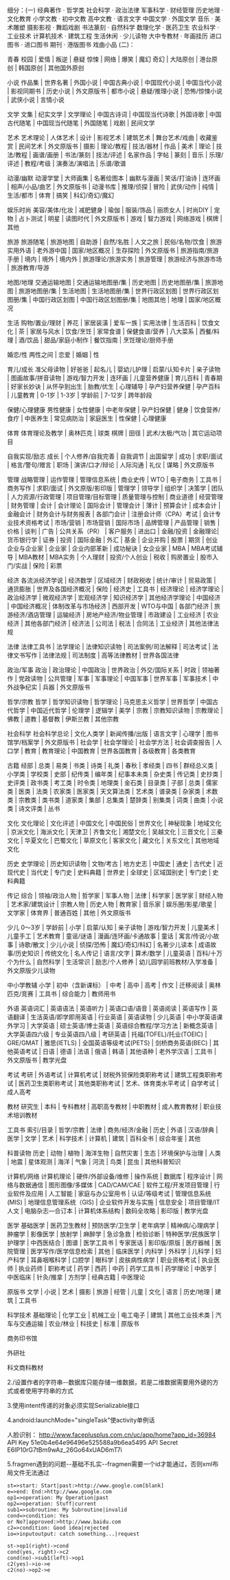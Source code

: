 细分：(一)
经典著作  · 哲学类
社会科学  · 政治法律
军事科学  · 财经管理
历史地理  · 文化教育
小学文教  · 初中文教
高中文教  · 语言文字
中国文学  · 外国文学
音乐  · 美术雕塑
摄影影视  · 舞蹈戏剧
书法篆刻  · 自然科学
数理化学  · 医药卫生
农业科学  · 工业技术
计算机技术  · 建筑工程
生活休闲  · 少儿读物
大中专教材  · 年画挂历
进口图书  · 进口图书
期刊  · 港版图书
戏曲小品
(二)：

青春
校园 | 爱情 | 叛逆 | 悬疑 惊悚 | 网络 | 爆笑 | 魔幻 奇幻 | 大陆原创 | 港台原创 | 韩国原创 | 其他国外原创

小说
作品集 | 世界名著 | 外国小说 | 中国古典小说 | 中国现代小说 | 中国当代小说 | 影视同期书 | 历史小说 | 外文原版书 | 都市小说 | 悬疑/推理小说 | 恐怖/惊悚小说 | 武侠小说 | 言情小说

文学
文集 | 纪实文学 | 文学理论 | 中国古诗词 | 中国现当代诗歌 | 外国诗歌 | 中国古代随笔 | 中国现当代随笔 | 外国随笔 | 戏剧 | 民间文学

艺术
艺术理论 | 人体艺术 | 设计 | 影视艺术 | 建筑艺术 | 舞台艺术/戏曲 | 收藏鉴赏 | 民间艺术 | 外文原版书 | 摄影 | 理论/教程 | 技法/器材 | 作品 | 美术 | 理论 | 技法/教程 | 画谱/画册 | 书法/篆刻 | 技法/评述 | 名家作品 | 字帖 | 篆刻 | 音乐 | 乐理/评述 | 教程/考级 | 演奏法/演唱法 | 乐谱/歌谱

动漫/幽默
动漫学堂 | 大师画集 | 名著绘图本 | 幽默与漫画 | 笑话/打油诗 | 连环画 | 相声/小品/曲艺 | 外文原版书 | 动漫书库 | 推理/侦探 | 冒险 | 武侠/动作 | 纯情 | 生活/都市 | 体育 | 搞笑 | 科幻/奇幻/魔幻

娱乐时尚
美容/美体/化妆 | 减肥健身 | 瑜伽 | 服装/饰品 | 丽质女人 | 时尚DIY | 宠物 | 占卜测试 | 明星 | 读图时代 | 外文原版书 | 游戏 | 智力游戏 | 网络游戏 | 棋牌 | 其他

旅游
旅游随笔 | 旅游地图 | 自助游 | 自然/名胜 | 人文之旅 | 民俗/名物/饮食 | 旅游实用外语 | 老外游中国 | 国家/地区概况 | 生存探险 | 外文原版书 | 旅游指南/旅游手册 | 境内 | 境外 | 境内外 | 旅游理论/旅游实务 | 旅游管理 | 旅游经济与旅游市场 | 旅游教育/导游

地图/地理
交通运输地图 | 交通运输地图册/集 | 历史地图 | 历史地图册/集 | 旅游地图 | 旅游地图册/集 | 生活地图 | 生活地图册/集 | 世界行政区划图 | 世界行政区划图册/集 | 中国行政区划图 | 中国行政区划图册/集 | 地图其他 | 地理 | 国家/地区概况

生活
购物/置业/理财 | 养花 | 家居装潢 | 爱车一族 | 实用法律 | 生活百科 | 饮食文化 | 茶 | 家居与风水 | 饮食/烹饪 | 家常食谱 | 保健食谱/营养 | 八大菜系 | 西餐/料理 | 酒/饮品 | 甜品/家庭小制作 | 餐饮指南 | 烹饪理论/厨师手册

婚恋/性
两性之间 | 恋爱 | 婚姻 | 性

育儿/成长
准父母读物 | 好爸爸 | 起名儿 | 婴幼儿护理 | 启蒙/认知卡片 | 亲子读物 | 图画故事/拼音读物 | 游戏/智力开发 | 连环画 | 儿童营养健康 | 育儿百科 | 青春期 | 好家长妙诀 | 从怀孕到出生 | 胎教/优生 | 心理辅导 | 孕产妇营养保健 | 孕产百科 | 儿童教育 | 0-1岁 | 1-3岁 | 学龄前 | 7-12岁 | 跨年龄段

保健/心理健康
男性健康 | 女性健康 | 中老年保健 | 孕产妇保健 | 健身 | 饮食营养/食疗 | 中医养生 | 常见病防治 | 家庭医生 | 性保健 | 心理健康

体育
体育理论及教学 | 奥林匹克 | 球类 棋牌 | 田径 | 武术/太极/气功 | 其它运动项目

自我实现/励志
成长 | 个人修养/自我完善 | 自我调节 | 出国留学 | 成功 | 求职/面试 | 格言/警句/赠言 | 职场 | 演讲/口才/辩论 | 人际沟通 | 礼仪 | 谋略 | 外文原版书

管理
战略管理 | 运作管理 | 管理信息系统 | 商业史传 | WTO | 电子商务 | 工具书 | 商务写作 | 求职/面试 | 外文原版/影印版 | 管理学 | 领导学 | 组织学 | 决策学 | 团队 | 人力资源/行政管理 | 项目管理/目标管理 | 质量管理与控制 | 商业道德 | 经营管理 | 财务管理 | 会计 | 会计理论 | 国际会计 | 管理会计 | 薄计 | 预算会计 | 成本会计 | 金融会计 | 财务会计与财务报表 | 各部门会计 | 注册会计师（CPA）考试 | 会计专业技术资格考试 | 市场/营销 | 市场营销 | 国际市场 | 品牌管理 | 产品管理 | 销售 | 价格 | 谈判 | 广告 | 公共关系（PR） | 客户服务 | 进出口 | 金融/投资 | 金融理论| 货币银行学 | 证券 | 投资 | 国际金融 | 外汇 | 基金 | 企业并购 | 股票 | 期货 | 创业企业与企业家 | 企业家 | 企业内部革新 | 成功秘诀 | 女企业家 | MBA | MBA考试辅导 | MBA教材 | MBA实务 | 个人理财 | 投资/个人创业 | 税收 | 购房置业 | 股市入门/实战 | 保险 | 彩票

经济
各流派经济学说 | 经济数学 | 区域经济 | 财政税收 | 统计/审计 | 贸易政策 | 通货膨胀 | 世界及各国经济概况 | 保险 | 经济史 | 工具书 | 经济理论 | 经济学理论 | 政治经济学 | 微观经济学 | 宏观经济学 | 知识经济学 | 其他经济学理论 | 中国经济 | 中国经济概况 | 体制改革与市场经济 | 西部开发 | WTO与中国 | 各部门经济 | 旅游经济/酒店管理 | 运输经济 | 房地产经济/物业管理 | 市政建设 | 工业经济 | 农业经济 | 其他各部门经济 | 经济法 | 公司法 | 税法 | 合同法 | 工业经济 | 其他法律法规

法律
法律工具书 | 法学理论 | 法律知识读物 | 司法案例/司法解释 | 司法考试 | 法律文书写作 | 法律法规 | 司法制度 | 高等法律教材 | 世界各国法律

政治/军事
政治 | 政治理论 | 中国政治 | 世界政治 | 外交/国际关系 | 时政 | 领袖著作 | 党政读物 | 公共管理 | 军事 | 军事理论 | 中国军事 | 世界军事 | 军事技术 | 中外战争纪实 | 兵器 | 外文原版书

哲学/宗教
哲学 | 哲学知识读物 | 哲学理论 | 马克思主义哲学 | 世界哲学 | 中国古代哲学 | 中国近代哲学 | 伦理学 | 逻辑学 | 美学 | 宗教 | 宗教知识读物 | 宗教理论 | 佛教 | 道教 | 基督教 | 伊斯兰教 | 其他宗教

社会科学
社会科学总论 | 文化人类学 | 新闻传播/出版 | 语言文字 | 心理学 | 图书馆学/档案学 | 外文原版书 | 社会学 | 社会学理论 | 社会学方法 | 社会调查报告 | 人口学 | 教育 | 教育理论 | 中国教育 | 世界各国教育 | 各级教育 | 各类教育

古籍
经部 | 总类 | 易类 | 书类 | 诗类 | 礼类 | 春秋 | 孝经类 | 四书 | 群经总义类 | 小学类 | 学校类 | 史部 | 纪传类 | 编年类 | 纪事本未类 | 杂史类 | 传记类 | 史抄类 | 史评类 | 政书类 | 考工类 | 时令类 | 地理类 | 金石类 | 目录类 | 子部 | 总类 | 儒家类 | 医类 | 法类 | 农家类 | 医家类 | 天文算法类 | 艺术类 | 谱录类 | 杂家类 | 术数类 | 宗教类 | 类书类 | 道家类 | 集部 | 总集类 | 楚辞类 | 别集类 | 词类 | 曲类 | 小说类 | 诗文评类 | 丛书

文化
文化理论 | 文化评述 | 中国文化 | 中国民俗 | 世界文化 | 神秘现象 | 地域文化 | 京派文化 | 海派文化 | 天津卫 | 齐鲁文化 | 湘楚文化 | 吴越文化 | 三晋文化 | 三秦文化 | 华夏文化 | 巴蜀文化 | 草原文化 | 客家文化 | 藏文化 | 关东文化 | 其他地域文化

历史
史学理论 | 历史知识读物 | 文物/考古 | 地方史志 | 中国史 | 通史 | 古代史 | 近现代史 | 当代史 | 专门史 | 史料典籍 | 世界史 | 全球史 | 区域国别史 | 专门史 | 史料典籍

传记
综合 | 领袖/政治人物 | 哲学家 | 军事人物 | 法律 | 科学家 | 医学家 | 财经人物 | 艺术家/建筑设计 | 宗教人物 | 历史人物 | 教育家 | 音乐家 | 娱乐圈/影星/歌星 | 文学家 | 体育界 | 普通百姓 | 其他 | 外文原版书

少儿
0～3岁 | 学龄前 | 小学 | 启蒙/认知 | 亲子读物 | 游戏/智力开发 | 儿童美术 | 儿童手工 | 艺术教育 | 童谣/谜语 | 漫画/连环画/卡通故事 | 童话 | 寓言/传说/小故事 | 诗歌/散文 | 少儿小说 | 侦探/恐怖 | 魔幻/奇幻/科幻 | 名著少儿读本 | 成语故事/历史知识 | 传统文化 | 名人传记 | 语言/文字 | 算术/数学 | 儿童英语 | 百科/十万个为什么 | 自然科学 | 生活常识 | 励志/个人修养 | 幼儿园学前班教材/入学准备 | 外文原版少儿读物

中小学教辅
小学 | 初中（含新课标） | 中考 | 高中 | 高考 | 作文 | 迁移阅读 | 奥林匹克/竞赛 | 工具书 | 综合能力 | 教师用书

外语
英语词汇 | 英语语法 | 英语听力 | 英语口语/语音 | 英语阅读 | 英语写作 | 英语翻译 | 生活英语/即学即用英语 | 行业英语 | 英语读物 | 少儿英语 | 中小学英语课外学习 | 大学英语 | 硕士英语/博士英语 | 英语综合教程/学习方法 | 新概念英语 | 大学英语四六级 | 专业英语四八级 | 考研英语 | 托福(TOFEL)/托业(TOEIC) | GRE/GMAT | 雅思(IETLS) | 全国英语等级考试(PETS) | 剑桥商务英语(BEC) | 其他英语考试 | 日语 | 德语 | 法语 | 俄语 | 韩语 | 其他语种 | 老外学汉语 | 工具书 | 外文原版书 | 教学光盘

考试
考研 | 外语考试 | 计算机考试 | 财税外贸保险类职称考试 | 建筑工程类职称考试 | 医药卫生类职称考试 | 其他类职称考试 | 艺术、体育类水平考试 | 自学考试 | 成人高考

教材
研究生 | 本科 | 专科教材 | 高职高专教材 | 中职教材 | 成人教育教材 | 职业技术培训教材

工具书
索引/目录 | 哲学/宗教 | 法律 | 商务/经济/金融 | 历史 | 外语 | 汉语/辞典 | 医学 | 文学 | 艺术 | 科学技术 | 计算机 | 建筑 | 百科全书 | 综合年鉴 | 其他

科普读物
历史 | 动物 | 植物 | 海洋生物 | 自然灾害 | 生态 | 环境保护与治理 | 人类 | 地震 | 星体观测 | 海洋 | 气象 | 河流 | 鸟类 | 昆虫 | 其他科普知识

计算机/网络
计算机理论 | 硬件/外部设备/维修 | 操作系统 | 数据库 | 程序设计 | 网络与数据通信 | 图形图像/多媒体 | CAD/CAM/CAE | 软件工程/开发项目管理 | 行业软件及应用 | 人工智能 | 家庭与办公室用书 | 认证/等级考试 | 管理信息系统(MIS) | 地理信息管理系统（GIS) | 企业软件开发与实施 | 信息安全 | 项目管理/IT人文 | 电脑杂志—合订本 | 计算机体系结构 | 数码全攻略 | 影印版 | 教学光盘

医学
基础医学 | 医药卫生教材 | 预防医学/卫生学 | 老年病学 | 精神病/心理病学 | 肿瘤学 | 影像医学 | 放射学 | 麻醉学 | 急诊急救 | 检验诊断 | 特种医学/民族医学 | 护理学 | 中西医结合 | 图谱 | 医学工具书 | 专家医话 | 影印版/原版 | 医疗器械 | 医院管理 | 医学写作/医学信息检索 | 其他 | 临床医学 | 内科学 | 外科学 | 儿科学 | 妇产科学 | 耳鼻咽喉科学 | 口腔学 | 眼科学 | 皮肤病性病学 | 职业资格考试 | 执业医师 | 执业药师 | 职称考试 | 药学 | 西药 | 中药 | 药学工具书 | 药学理论 | 中医学 | 中医临床 | 针灸/推拿 | 方剂学 | 经典古籍 | 中医理论

原版书
文学 | 小说 | 艺术 | 摄影 | 旅游 | 经管 | 儿童 | 文化 | 语言 | 历史/地理 | 建筑 | 工具书

科学技术
基础理论 | 化学工业 | 机械工业 | 电工电子 | 建筑 | 其他工业技术类 | 汽车与交通运输 | 农业/林业 | 科技史 | 标准 | 原版书

商务印书馆

外研社

科文商科教材

2./设置作者的字符串--数据库只能存储一维数据，若是二维数据需要用外键的方式或者使用字符串的方式

3.使用intent传递的对象必须实现Serializable接口

4.android:launchMode="singleTask"使activity单例话

人脸识别：
http://www.faceplusplus.com.cn/uc/app/home?app_id=36984
API Key	51e0b4e64e96496e525588a9b6ea5495
API Secret	E6IP10rG7tBm9wAz_26Go64xUAD6mT7i

5.fragmen遇到的问题--基础不扎实--fragmen需要一个id才能通过，否则xml布局文件无法通过

```flow
st=>start: Start|past:>http://www.google.com[blank]
e=>end: End:>http://www.google.com
op1=>operation: My Operation|past
op2=>operation: Stuff|current
sub1=>subroutine: My Subroutine|invalid
cond=>condition: Yes 
or No?|approved:>http://www.baidu.com
c2=>condition: Good idea|rejected
io=>inputoutput: catch something...|request

st->op1(right)->cond
cond(yes, right)->c2
cond(no)->sub1(left)->op1
c2(yes)->io->e
c2(no)->op2->e
```
